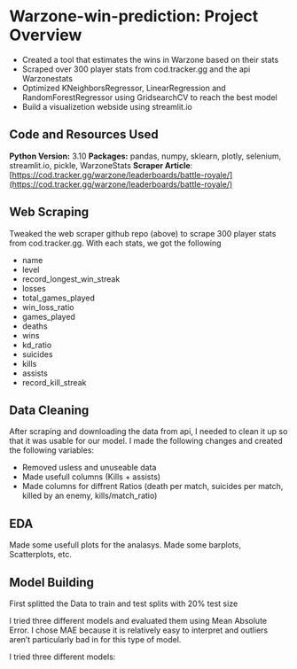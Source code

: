 # Warzone-win-prediction: Project Overview

- Created a tool that estimates the wins in Warzone based on their stats
- Scraped over 300 player stats from cod.tracker.gg and the api Warzonestats
- Optimized KNeighborsRegressor, LinearRegression and RandomForestRegressor using GridsearchCV to reach the best model
- Build a visualizetion webside using streamlit.io

## Code and Resources Used
**Python Version:** 3.10
**Packages:** pandas, numpy, sklearn, plotly, selenium, streamlit.io, pickle, WarzoneStats
**Scraper Article**: [https://cod.tracker.gg/warzone/leaderboards/battle-royale/](https://cod.tracker.gg/warzone/leaderboards/battle-royale/)

## Web Scraping

Tweaked the web scraper github repo (above) to scrape 300 player stats from cod.tracker.gg. With each stats, we got the following

- name
- level
- record_longest_win_streak
- losses
- total_games_played
- win_loss_ratio
- games_played
- deaths
- wins
- kd_ratio
- suicides
- kills
- assists
- record_kill_streak

## Data Cleaning

After scraping and downloading the data from api, I needed to clean it up so that it was usable for our model. I made the following changes and created the following variables:

- Removed usless and unuseable data
- Made usefull columns (Kills + assists)
- Made columns for diffrent Ratios (death per match, suicides per match, killed by an enemy, kills/match_ratio)

## EDA

Made some usefull plots for the analasys. Made some barplots, Scatterplots, etc.

## Model Building

First splitted the Data to train and test splits with 20% test size

I tried three different models and evaluated them using Mean Absolute Error. I chose MAE because it is relatively easy to interpret and outliers aren’t particularly bad in for this type of model.

I tried three different models:
